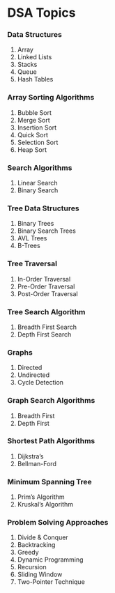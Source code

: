 # DSA Topics

### Data Structures
1. Array
2. Linked Lists
3. Stacks
4. Queue
5. Hash Tables

### Array Sorting Algorithms
1. Bubble Sort
2. Merge Sort
3. Insertion Sort
4. Quick Sort
5. Selection Sort
6. Heap Sort

### Search Algorithms 
1. Linear Search
2. Binary Search

### Tree Data Structures
1. Binary Trees
2. Binary Search Trees
3. AVL Trees
4. B-Trees

### Tree Traversal
1. In-Order Traversal
2. Pre-Order Traversal
3. Post-Order Traversal

### Tree Search Algorithm 
1. Breadth First Search
2. Depth First Search

### Graphs
1. Directed 
2. Undirected
3. Cycle Detection

### Graph Search Algorithms 
1. Breadth First
2. Depth First

### Shortest Path Algorithms
1. Dijkstra’s
2. Bellman-Ford

###  Minimum Spanning Tree
1. Prim’s Algorithm
2. Kruskal’s Algorithm

### Problem Solving Approaches
1. Divide & Conquer
2. Backtracking
3. Greedy
4. Dynamic Programming
5. Recursion
6. Sliding Window
7. Two-Pointer Technique
